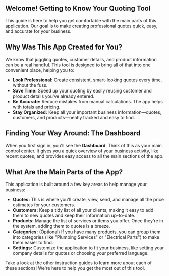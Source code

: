 ## Welcome! Getting to Know Your Quoting Tool

This guide is here to help you get comfortable with the main parts of this application. Our goal is to make creating professional quotes quick, easy, and accurate for your business.

## Why Was This App Created for You?

We know that juggling quotes, customer details, and product information can be a real handful. This tool is designed to bring all of
that into one convenient place, helping you to:

*   **Look Professional:** Create consistent, smart-looking quotes every time, without the fuss.
*   **Save Time:** Speed up your quoting by easily reusing customer and product details you've already entered.
*   **Be Accurate:** Reduce mistakes from manual calculations. The app helps with totals and pricing.
*   **Stay Organized:** Keep all your important business information—quotes, customers, and products—neatly tracked and easy to find.

## Finding Your Way Around: The Dashboard

When you first sign in, you'll see the **Dashboard**. Think of this as your main control center. It gives you a quick overview of your business activity, like recent quotes, and provides easy access to all the main sections of the app.

## What Are the Main Parts of the App?

This application is built around a few key areas to help manage your business:

*   **Quotes:** This is where you'll create, view, send, and manage all the price estimates for your customers.
*   **Customers:** Keep a tidy list of all your clients, making it easy to add them to new quotes and keep their information up-to-date.
*   **Products:** Manage the list of services or items you offer. Once they're in the system, adding them to quotes is a breeze.
*   **Categories:** (Optional) If you have many products, you can group them into categories (like "Plumbing Services" or "Electrical Parts") to make them easier to find.
*   **Settings:** Customize the application to fit your business, like setting your company details for quotes or choosing your preferred language.

Take a look at the other instruction guides to learn more about each of these sections! We're here to help you get the most out of this tool. 